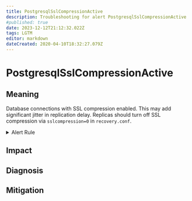 ```yaml
---
title: PostgresqlSslCompressionActive
description: Troubleshooting for alert PostgresqlSslCompressionActive
#published: true
date: 2023-12-12T21:12:32.022Z
tags: LGTM
editor: markdown
dateCreated: 2020-04-10T18:32:27.079Z
---
```


# PostgresqlSslCompressionActive

## Meaning
[//]: # "Short paragraph that explains what the alert means"
Database connections with SSL compression enabled. This may add significant jitter in replication delay. Replicas should turn off SSL compression via `sslcompression=0` in `recovery.conf`.

<details>
  <summary>Alert Rule</summary>

  ```yaml
alert: PostgresqlSslCompressionActive
expr: sum(pg_stat_ssl_compression) > 0
for: 0m
labels:
    severity: critical
annotations:
    summary: Postgresql SSL compression active (instance {{ $labels.instance }})
    description: |-
        Database connections with SSL compression enabled. This may add significant jitter in replication delay. Replicas should turn off SSL compression via `sslcompression=0` in `recovery.conf`.
          VALUE = {{ $value }}
          LABELS = {{ $labels }}
    runbook: http://wiki.ringsq.io/runbook/PostgresqlSslCompressionActive

  ```
</details>


## Impact
[//]: # "What could / will happen if the alert is not addressed"



## Diagnosis
[//]: # "Steps to take to identify the cause of the problem"



## Mitigation
[//]: # "The steps necessary to resolve the alert"
